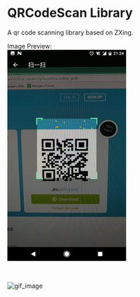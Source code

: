 # QRCodeScan Library
A qr code scanning library based on ZXing.

Image Preview:</br>
![static_preview](screenshot/preview.png)

</br>

![gif_image](screenshot/preview_gif.gif)
